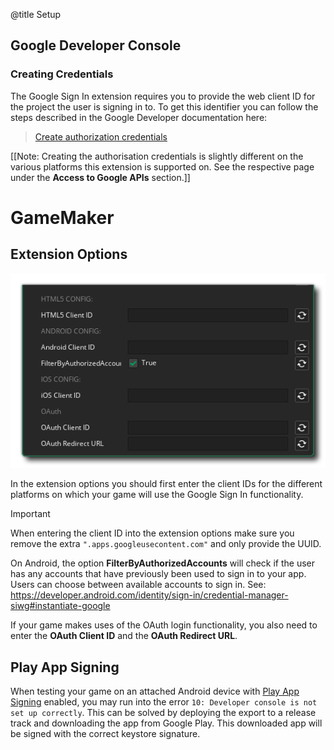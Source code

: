@title Setup

## Google Developer Console

### Creating Credentials

The Google Sign In extension requires you to provide the web client ID for the project the user is signing in to. To get this identifier you can follow the steps described in the Google Developer documentation here:

> [Create authorization credentials](https://developers.google.com/identity/protocols/oauth2/web-server#creatingcred)

[[Note: Creating the authorisation credentials is slightly different on the various platforms this extension is supported on. See the respective page under the **Access to Google APIs** section.]]

# GameMaker

## Extension Options

![Extension_Options](assets/extension_options.png)

In the extension options you should first enter the client IDs for the different platforms on which your game will use the Google Sign In functionality.

> [!IMPORTANT]
> When entering the client ID into the extension options make sure you remove the extra `".apps.googleusecontent.com"` and only provide the UUID.

On Android, the option **FilterByAuthorizedAccounts** will check if the user has any accounts that have previously been used to sign in to your app. Users can choose between available accounts to sign in. See: https://developer.android.com/identity/sign-in/credential-manager-siwg#instantiate-google

If your game makes uses of the OAuth login functionality, you also need to enter the **OAuth Client ID** and the **OAuth Redirect URL**.

## Play App Signing

When testing your game on an attached Android device with [Play App Signing](https://support.google.com/googleplay/android-developer/answer/9842756) enabled, you may run into the error `10: Developer console is not set up correctly`. This can be solved by deploying the export to a release track and downloading the app from Google Play. This downloaded app will be signed with the correct keystore signature.